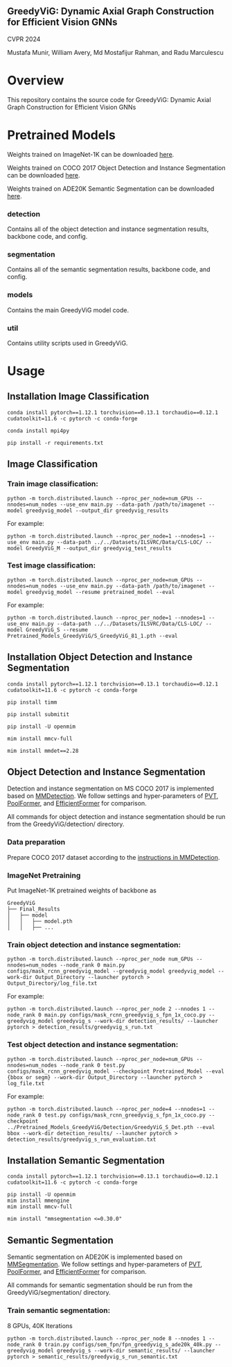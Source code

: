 ## GreedyViG: Dynamic Axial Graph Construction for Efficient Vision GNNs

CVPR 2024

Mustafa Munir, William Avery, Md Mostafijur Rahman, and Radu Marculescu

# Overview
This repository contains the source code for GreedyViG: Dynamic Axial Graph Construction for Efficient Vision GNNs


# Pretrained Models

Weights trained on ImageNet-1K can be downloaded [here](https://huggingface.co/SLDGroup/GreedyViG/tree/main). 

Weights trained on COCO 2017 Object Detection and Instance Segmentation can be downloaded [here](https://huggingface.co/SLDGroup/GreedyViG/tree/main/Detection). 

Weights trained on ADE20K Semantic Segmentation can be downloaded [here](https://huggingface.co/SLDGroup/GreedyViG/tree/main/Sem_Segmentation).

### detection
Contains all of the object detection and instance segmentation results, backbone code, and config.

### segmentation
Contains all of the semantic segmentation results, backbone code, and config.

### models
Contains the main GreedyViG model code.

### util
Contains utility scripts used in GreedyViG.

# Usage

## Installation Image Classification

```
conda install pytorch==1.12.1 torchvision==0.13.1 torchaudio==0.12.1 cudatoolkit=11.6 -c pytorch -c conda-forge
```
```
conda install mpi4py
```
```
pip install -r requirements.txt
```

## Image Classification

### Train image classification:
```
python -m torch.distributed.launch --nproc_per_node=num_GPUs --nnodes=num_nodes --use_env main.py --data-path /path/to/imagenet --model greedyvig_model --output_dir greedyvig_results
```
For example:
```
python -m torch.distributed.launch --nproc_per_node=1 --nnodes=1 --use_env main.py --data-path ../../Datasets/ILSVRC/Data/CLS-LOC/ --model GreedyViG_M --output_dir greedyvig_test_results
```
### Test image classification:
```
python -m torch.distributed.launch --nproc_per_node=num_GPUs --nnodes=num_nodes --use_env main.py --data-path /path/to/imagenet --model greedyvig_model --resume pretrained_model --eval
```
For example:
```
python -m torch.distributed.launch --nproc_per_node=1 --nnodes=1 --use_env main.py --data-path ../../Datasets/ILSVRC/Data/CLS-LOC/ --model GreedyViG_S --resume Pretrained_Models_GreedyViG/S_GreedyViG_81_1.pth --eval
```

## Installation Object Detection and Instance Segmentation
```
conda install pytorch==1.12.1 torchvision==0.13.1 torchaudio==0.12.1 cudatoolkit=11.6 -c pytorch -c conda-forge
```
```
pip install timm
```
```
pip install submitit
```
```
pip install -U openmim
```
```
mim install mmcv-full
```
```
mim install mmdet==2.28
```
## Object Detection and Instance Segmentation

Detection and instance segmentation on MS COCO 2017 is implemented based on [MMDetection](https://github.com/open-mmlab/mmdetection). We follow settings and hyper-parameters of [PVT](https://github.com/whai362/PVT/tree/v2/segmentation), [PoolFormer](https://github.com/sail-sg/poolformer), and [EfficientFormer](https://github.com/snap-research/EfficientFormer) for comparison. 

All commands for object detection and instance segmentation should be run from the GreedyViG/detection/ directory.

### Data preparation

Prepare COCO 2017 dataset according to the [instructions in MMDetection](https://github.com/open-mmlab/mmdetection/blob/master/docs/en/1_exist_data_model.md#test-existing-models-on-standard-datasets).

### ImageNet Pretraining
Put ImageNet-1K pretrained weights of backbone as 
```
GreedyViG
├── Final_Results
│   ├── model
│   │   ├── model.pth
│   │   ├── ...
```

### Train object detection and instance segmentation:
```
python -m torch.distributed.launch --nproc_per_node num_GPUs --nnodes=num_nodes --node_rank 0 main.py configs/mask_rcnn_greedyvig_model --greedyvig_model greedyvig_model --work-dir Output_Directory --launcher pytorch > Output_Directory/log_file.txt 
```
For example:
```
python -m torch.distributed.launch --nproc_per_node 2 --nnodes 1 --node_rank 0 main.py configs/mask_rcnn_greedyvig_s_fpn_1x_coco.py --greedyvig_model greedyvig_s --work-dir detection_results/ --launcher pytorch > detection_results/greedyvig_s_run.txt 
```
### Test object detection and instance segmentation:
```
python -m torch.distributed.launch --nproc_per_node=num_GPUs --nnodes=num_nodes --node_rank 0 test.py configs/mask_rcnn_greedyvig_model --checkpoint Pretrained_Model --eval {bbox or segm} --work-dir Output_Directory --launcher pytorch > log_file.txt
```
For example:
```
python -m torch.distributed.launch --nproc_per_node=4 --nnodes=1 --node_rank 0 test.py configs/mask_rcnn_greedyvig_s_fpn_1x_coco.py --checkpoint ../Pretrained_Models_GreedyViG/Detection/GreedyViG_S_Det.pth --eval bbox --work-dir detection_results/ --launcher pytorch > detection_results/greedyvig_s_run_evaluation.txt
```


## Installation Semantic Segmentation
```
conda install pytorch==1.12.1 torchvision==0.13.1 torchaudio==0.12.1 cudatoolkit=11.6 -c pytorch -c conda-forge
```
```
pip install -U openmim
mim install mmengine
mim install mmcv-full
```
```
mim install "mmsegmentation <=0.30.0"
```

## Semantic Segmentation

Semantic segmentation on ADE20K is implemented based on [MMSegmentation](https://github.com/open-mmlab/mmsegmentation). We follow settings and hyper-parameters of [PVT](https://github.com/whai362/PVT/tree/v2/segmentation), [PoolFormer](https://github.com/sail-sg/poolformer), and [EfficientFormer](https://github.com/snap-research/EfficientFormer) for comparison. 

All commands for semantic segmentation should be run from the GreedyViG/segmentation/ directory.


### Train semantic segmentation:

8 GPUs, 40K Iterations
```
python -m torch.distributed.launch --nproc_per_node 8 --nnodes 1 --node_rank 0 train.py configs/sem_fpn/fpn_greedyvig_s_ade20k_40k.py --greedyvig_model greedyvig_s --work-dir semantic_results/ --launcher pytorch > semantic_results/greedyvig_s_run_semantic.txt
```
